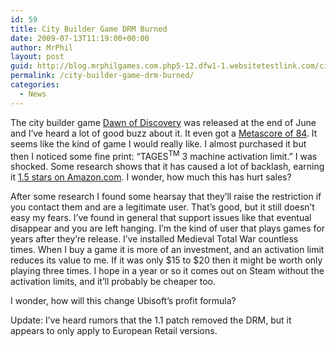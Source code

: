 ```yaml
---
id: 59
title: City Builder Game DRM Burned
date: 2009-07-13T11:19:00+00:00
author: MrPhil
layout: post
guid: http://blog.mrphilgames.com.php5-12.dfw1-1.websitetestlink.com/city-builder-game-drm-burned/
permalink: /city-builder-game-drm-burned/
categories:
  - News
---
```

The city builder game [Dawn of Discovery](http://en.wikipedia.org/wiki/Anno_1404) was released at the end of June and I&#8217;ve heard a lot of good buzz about it. It even got a [Metascore of 84](http://www.metacritic.com/game/pc/dawn-of-discovery). It seems like the kind of game I would really like. I almost purchased it but then I noticed some fine print: &#8220;TAGES<sup>TM</sup> 3 machine activation limit.&#8221; I was shocked. Some research shows that it has caused a lot of backlash, earning it [1.5 stars on Amazon.com](http://www.amazon.com/Dawn-Discovery-Pc/product-reviews/B001VJBYZY/ref=dp_top_cm_cr_acr_txt?ie=UTF8&showViewpoints=1). I wonder, how much this has hurt sales?

After some research I found some hearsay that they&#8217;ll raise the restriction if you contact them and are a legitimate user. That&#8217;s good, but it still doesn&#8217;t easy my fears. I&#8217;ve found in general that support issues like that eventual disappear and you are left hanging. I&#8217;m the kind of user that plays games for years after they&#8217;re release. I&#8217;ve installed Medieval Total War countless times. When I buy a game it is more of an investment, and an activation limit reduces its value to me. If it was only $15 to $20 then it might be worth only playing three times. I hope in a year or so it comes out on Steam without the activation limits, and it&#8217;ll probably be cheaper too.

I wonder, how will this change Ubisoft&#8217;s profit formula?

Update: I&#8217;ve heard rumors that the 1.1 patch removed the DRM, but it appears to only apply to European Retail versions.